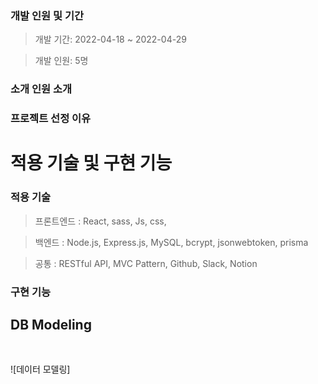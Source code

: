 ### 개발 인원 및 기간

> 개발 기간: 2022-04-18 ~ 2022-04-29

> 개발 인원: 5명

 ### 소개 인원 소개


### 프로젝트 선정 이유

> 


# 적용 기술 및 구현 기능

### 적용 기술

> 프론트엔드 : React, sass, Js, css, 

> 백엔드 : Node.js, Express.js, MySQL, bcrypt, jsonwebtoken, prisma

> 공통 : RESTful API, MVC Pattern, Github, Slack, Notion


### 구현 기능

## DB Modeling

<br/>

![데이터 모델링]


<br/>
